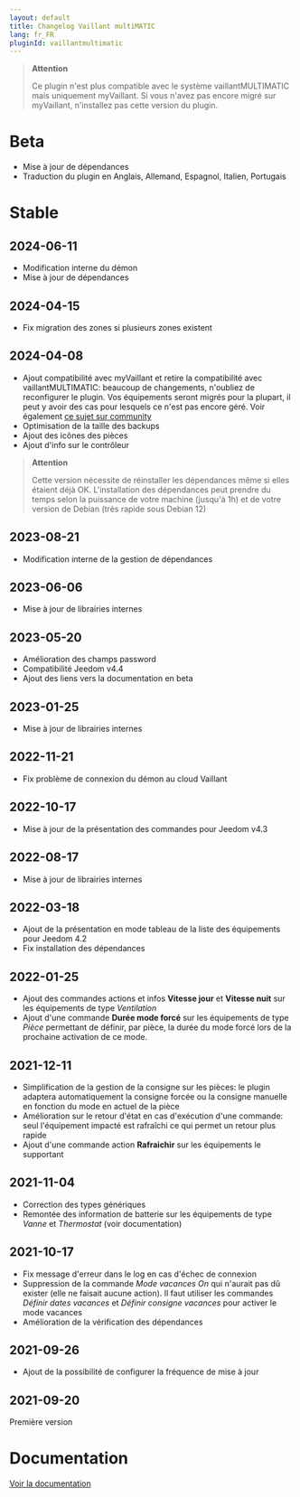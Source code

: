 ```yaml
---
layout: default
title: Changelog Vaillant multiMATIC
lang: fr_FR
pluginId: vaillantmultimatic
---
```


> **Attention**
>
> Ce plugin n'est plus compatible avec le système vaillantMULTIMATIC mais uniquement myVaillant. Si vous n'avez pas encore migré sur myVaillant, n'installez pas cette version du plugin.

# Beta

- Mise à jour de dépendances
- Traduction du plugin en Anglais, Allemand, Espagnol, Italien, Portugais

# Stable

## 2024-06-11

- Modification interne du démon
- Mise à jour de dépendances

## 2024-04-15

- Fix migration des zones si plusieurs zones existent

## 2024-04-08

- Ajout compatibilité avec myVaillant et retire la compatibilité avec vaillantMULTIMATIC: beaucoup de changements, n'oubliez de reconfigurer le plugin. Vos équipements seront migrés pour la plupart, il peut y avoir des cas pour lesquels ce n'est pas encore géré. Voir également [ce sujet sur community](https://community.jeedom.com/t/nouvelle-app-myvaillant/123431)
- Optimisation de la taille des backups
- Ajout des icônes des pièces
- Ajout d'info sur le contrôleur

> **Attention**
>
> Cette version nécessite de réinstaller les dépendances même si elles étaient déjà OK.
> L'installation des dépendances peut prendre du temps selon la puissance de votre machine (jusqu'à 1h) et de votre version de Debian (très rapide sous Debian 12)

## 2023-08-21

- Modification interne de la gestion de dépendances

## 2023-06-06

- Mise à jour de librairies internes

## 2023-05-20

- Amélioration des champs password
- Compatibilité Jeedom v4.4
- Ajout des liens vers la documentation en beta

## 2023-01-25

- Mise à jour de librairies internes

## 2022-11-21

- Fix problème de connexion du démon au cloud Vaillant

## 2022-10-17

- Mise à jour de la présentation des commandes pour Jeedom v4.3

## 2022-08-17

- Mise à jour de librairies internes

## 2022-03-18

- Ajout de la présentation en mode tableau de la liste des équipements pour Jeedom 4.2
- Fix installation des dépendances

## 2022-01-25

- Ajout des commandes actions et infos **Vitesse jour** et **Vitesse nuit** sur les équipements de type *Ventilation*
- Ajout d'une commande **Durée mode forcé** sur les équipements de type *Pièce* permettant de définir, par pièce, la durée du mode forcé lors de la prochaine activation de ce mode.

## 2021-12-11

- Simplification de la gestion de la consigne sur les pièces: le plugin adaptera automatiquement la consigne forcée ou la consigne manuelle en fonction du mode en actuel de la pièce
- Amélioration sur le retour d'état en cas d'exécution d'une commande: seul l'équipement impacté est rafraîchi ce qui permet un retour plus rapide
- Ajout d'une commande action **Rafraichir** sur les équipements le supportant

## 2021-11-04

- Correction des types génériques
- Remontée des information de batterie sur les équipements de type *Vanne* et *Thermostat* (voir documentation)

## 2021-10-17

- Fix message d'erreur dans le log en cas d'échec de connexion
- Suppression de la commande *Mode vacances On* qui n'aurait pas dû exister (elle ne faisait aucune action). Il faut utiliser les commandes *Définir dates vacances* et *Définir consigne vacances* pour activer le mode vacances
- Amélioration de la vérification des dépendances

## 2021-09-26

- Ajout de la possibilité de configurer la fréquence de mise à jour

## 2021-09-20

Première version

# Documentation

[Voir la documentation]({{site.baseurl}}/{{page.pluginId}}/{{page.lang}})
